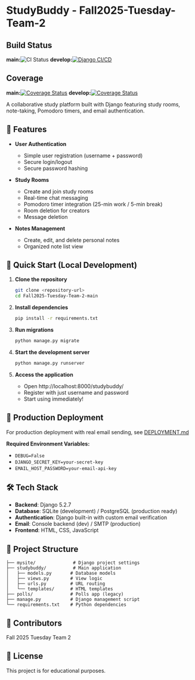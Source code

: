 # StudyBuddy - Fall2025-Tuesday-Team-2
## Build Status

**main:**![CI Status](https://github.com/Makendy-Midouin-STAC-Software-Engineer/Fall2025-Tuesday-Team-2/actions/workflows/ci-cd.yml/badge.svg?branch=main)
**develop:**[![Django CI/CD](https://github.com/Makendy-Midouin-STAC-Software-Engineer/Fall2025-Tuesday-Team-2/actions/workflows/ci-cd.yml/badge.svg)](https://github.com/Makendy-Midouin-STAC-Software-Engineer/Fall2025-Tuesday-Team-2/actions/workflows/ci-cd.yml)

## Coverage

**main:**[![Coverage Status](https://coveralls.io/repos/github/Makendy-Midouin-STAC-Software-Engineer/Fall2025-Tuesday-Team-2/badge.svg?branch=main)](https://coveralls.io/github/Makendy-Midouin-STAC-Software-Engineer/Fall2025-Tuesday-Team-2?branch=main)
**develop:**[![Coverage Status](https://coveralls.io/repos/github/Makendy-Midouin-STAC-Software-Engineer/Fall2025-Tuesday-Team-2/badge.svg?branch=develop)](https://coveralls.io/github/Makendy-Midouin-STAC-Software-Engineer/Fall2025-Tuesday-Team-2?branch=develop)


A collaborative study platform built with Django featuring study rooms, note-taking, Pomodoro timers, and email authentication.

## 🎯 Features

- **User Authentication**
  - Simple user registration (username + password)
  - Secure login/logout
  - Secure password hashing

- **Study Rooms**
  - Create and join study rooms
  - Real-time chat messaging
  - Pomodoro timer integration (25-min work / 5-min break)
  - Room deletion for creators
  - Message deletion

- **Notes Management**
  - Create, edit, and delete personal notes
  - Organized note list view

## 🚀 Quick Start (Local Development)

1. **Clone the repository**
   ```bash
   git clone <repository-url>
   cd Fall2025-Tuesday-Team-2-main
   ```

2. **Install dependencies**
   ```bash
   pip install -r requirements.txt
   ```

3. **Run migrations**
   ```bash
   python manage.py migrate
   ```

4. **Start the development server**
   ```bash
   python manage.py runserver
   ```

5. **Access the application**
   - Open http://localhost:8000/studybuddy/
   - Register with just username and password
   - Start using immediately!

## 📧 Production Deployment

For production deployment with real email sending, see [DEPLOYMENT.md](DEPLOYMENT.md)

**Required Environment Variables:**
- `DEBUG=False`
- `DJANGO_SECRET_KEY=your-secret-key`
- `EMAIL_HOST_PASSWORD=your-email-api-key`

## 🛠️ Tech Stack

- **Backend**: Django 5.2.7
- **Database**: SQLite (development) / PostgreSQL (production ready)
- **Authentication**: Django built-in with custom email verification
- **Email**: Console backend (dev) / SMTP (production)
- **Frontend**: HTML, CSS, JavaScript

## 📁 Project Structure

```
├── mysite/              # Django project settings
├── studybuddy/          # Main application
│   ├── models.py       # Database models
│   ├── views.py        # View logic
│   ├── urls.py         # URL routing
│   └── templates/      # HTML templates
├── polls/              # Polls app (legacy)
├── manage.py           # Django management script
└── requirements.txt    # Python dependencies
```

## 👥 Contributors

Fall 2025 Tuesday Team 2

## 📝 License

This project is for educational purposes.
